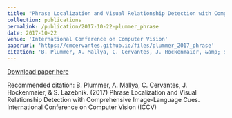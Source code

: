 ```yaml
---
title: "Phrase Localization and Visual Relationship Detection with Comprehensive Image-Language Cues"
collection: publications
permalink: /publication/2017-10-22-plummer_phrase
date: 2017-10-22
venue: 'International Conference on Computer Vision'
paperurl: 'https://cmcervantes.github.io/files/plummer_2017_phrase'
citation: 'B. Plummer, A. Mallya, C. Cervantes, J. Hockenmaier, &amp; S. Lazebnik. (2017) Phrase Localization and Visual Relationship Detection with Comprehensive Image-Language Cues. International Conference on Computer Vision (ICCV)'
---
```


<a href='https://cmcervantes.github.io/files/plummer_2017_phrase'>Download paper here</a>

Recommended citation: B. Plummer, A. Mallya, C. Cervantes, J. Hockenmaier, & S. Lazebnik. (2017) Phrase Localization and Visual Relationship Detection with Comprehensive Image-Language Cues. International Conference on Computer Vision (ICCV)